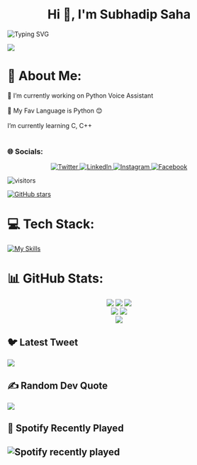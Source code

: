 <h1 align="center">Hi 👋, I'm Subhadip Saha</h1>

![Typing SVG](https://readme-typing-svg.demolab.com?font=&pause=1000&center=true&vCenter=true&width=435&lines=A+passionate+Programmer+from+India;Project+Admin+of+SWOC'23;Co-founder+of+DevDotCom)

<p>
  <a>
    <img src="https://github-widgetbox.vercel.app/api/profile?username=subhadip-saha-05&data=followers,repositories,stars,commits&theme=darkmode" align="center"/>
  </a>
  </p>

# 💫 About Me:
🔭 I’m currently working on Python Voice Assistant<br><br>🌱 My Fav Language is Python 😊<br><br>I’m currently learning C, C++<br><br>

### 🌐 Socials:

<p align="center">
  <a href="https://twitter.com/" target="SubhadipSuDi">
    <img src="https://img.shields.io/badge/twitter-%231DA1F2.svg?&style=for-the-badge&logo=twitter&logoColor=white&color=071A2C" alt="Twitter"/>
  </a>
  <a href="https://www.linkedin.com/in/" target="subhadipsahaofficial">
    <img src="https://img.shields.io/badge/linkedin-%230077B5.svg?&style=for-the-badge&logo=linkedin&logoColor=white&color=071A2C" alt="LinkedIn"/>
  </a>
  <a href="https://instagram.com/" target="subh05sus_">
    <img src="https://img.shields.io/badge/instagram-%23E4405F.svg?&style=for-the-badge&logo=instagram&logoColor=white&color=071A2C" alt="Instagram"/>
  </a>
  <a href="https://www.facebook.com/" target="profile.php?id=100072942589743">
    <img src="https://img.shields.io/badge/facebook-%231877F2.svg?&style=for-the-badge&logo=facebook&logoColor=white&color=071A2C" alt="Facebook"/>
  </a>
</p>


![visitors](https://visitor-badge.glitch.me/badge?page_id=subhadip-saha-05.subhadip-saha.05&left_color=green&right_color=red)

[![GitHub stars](https://img.shields.io/github/stars/subhadip-saha-05/python-voice-assistant.svg?style=social&label=Star&maxAge=2592000)](https://GitHub.com/subhadip-saha-05/python-voice-assistant/stargazers/)




# 💻 Tech Stack:
[![My Skills](https://skillicons.dev/icons?i=py,gcp,c,cpp,html,discord,git,github,unity,visualstudio)](https://skillicons.dev)

# 📊 GitHub Stats:
<!-- ![](http://github-profile-summary-cards.vercel.app/api/cards/profile-details?username=subhadip-saha-05&theme=github_dark)<br/>
![](http://github-profile-summary-cards.vercel.app/api/cards/stats?username=subhadip-saha-05&theme=github_dark)
![](http://github-profile-summary-cards.vercel.app/api/cards/productive-time?username=subhadip-saha-05&theme=github_dark&utcOffset=8)<br/>
![](https://github-readme-streak-stats.herokuapp.com/?user=subhadip-saha-05&theme=dark&hide_border=false)<br/>
![](https://api.githubtrends.io/user/svg/subhadip-saha-05/langs?time_range=one_year&include_private=True&loc_metric=changed&theme=dark)
![](https://api.githubtrends.io/user/svg/subhadip-saha-05/repos?time_range=one_year&group=other&loc_metric=changed&theme=dark) -->

<p align="center">
  <a>
    <img src="http://github-profile-summary-cards.vercel.app/api/cards/profile-details?username=subhadip-saha-05&theme=github_dark"/>
  </a>
   <a>
    <img src="http://github-profile-summary-cards.vercel.app/api/cards/stats?username=subhadip-saha-05&theme=github_dark"/>
  </a>
     <a>
    <img src="http://github-profile-summary-cards.vercel.app/api/cards/productive-time?username=subhadip-saha-05&theme=github_dark&utcOffset=8"/>
  </a><br>
     <a>
    <img src="https://api.githubtrends.io/user/svg/subhadip-saha-05/langs?time_range=one_year&include_private=True&loc_metric=changed&theme=dark"/>
  </a>
     <a>
    <img src="https://api.githubtrends.io/user/svg/subhadip-saha-05/repos?time_range=one_year&group=other&loc_metric=changed&theme=dark"/>
  </a><br>
  <a>
    <img src="https://github-readme-streak-stats.herokuapp.com/?user=subhadip-saha-05&theme=dark&hide_border=false"/>
  </a>
</p>



## 🐦 Latest Tweet
[![](https://gtce.itsvg.in/api?username=SubhadipSuDi)](https://github.com/VishwaGauravIn/github-twitter-card-embed)

## ✍️ Random Dev Quote
![](https://quotes-github-readme.vercel.app/api?type=horizontal&theme=dark)

## 🎵 Spotify Recently Played
![Spotify recently played](https://spotify-recently-played-readme.vercel.app/api?user=31uv34x3wbw2xbpgj3row4yve6iu)
---


